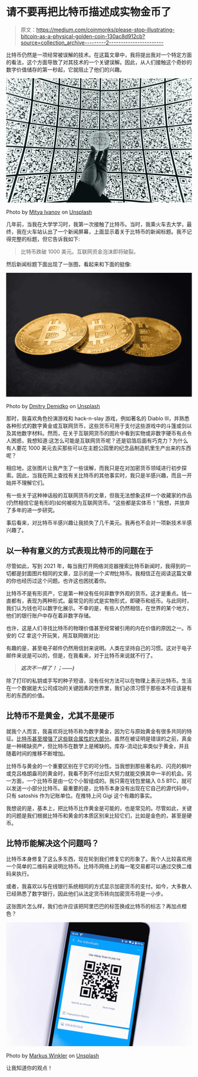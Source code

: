# 请不要再把比特币描述成实物金币了

> 原文：<https://medium.com/coinmonks/please-stop-illustrating-bitcoin-as-a-physical-golden-coin-130ac8d912cb?source=collection_archive---------2----------------------->

比特币仍然是一项经常被误解的技术。在这篇文章中，我将提出我对一个特定方面的看法，这个方面导致了对其技术的一个关键误解。因此，从人们接触这个奇妙的数字价值储存的第一秒起，它就阻止了他们的兴趣。

![](img/7ae9960c295bebb83085903d8cf8aa4e.png)

Photo by [Mitya Ivanov](https://unsplash.com/@aka_opex?utm_source=medium&utm_medium=referral) on [Unsplash](https://unsplash.com?utm_source=medium&utm_medium=referral)

几年前，当我在大学学习时，我第一次接触了比特币。当时，我乘火车去大学，最终，我在火车站认出了一个新闻屏幕，上面显示着关于比特币的新闻标题。我不记得完整的标题，但它告诉我如下:

> 比特币跌破 1000 美元。互联网资金泡沫即将破裂。

然后新闻标题下面出现了一张图，看起来和下面的挺像:

![](img/06e58686e0c64128d84ccdfa27e8cae8.png)

Photo by [Dmitry Demidko](https://unsplash.com/@wildbook?utm_source=medium&utm_medium=referral) on [Unsplash](https://unsplash.com?utm_source=medium&utm_medium=referral)

那时，我喜欢角色扮演游戏和 hack-n-slay 游戏，例如著名的 Diablo III，并熟悉各种形式的数字黄金或互联网货币，这些货币可用于支付这些游戏中的斗篷或剑以及其他数字材料。然而，在关于互联网货币的图片中看到实物或非数字硬币有点令人困惑，我想知道:这怎么可能是互联网货币呢？还是铝箔后面有巧克力？为什么有人要花 1000 美元去买那些可以在主题公园里的纪念品制造机里生产出来的东西呢？

相应地，这张图片让我产生了一些误解，而我只是在对加密货币领域进行初步探索。因此，当我在网上查找有关比特币的其他事实时，我只是半感兴趣，而且一开始并不理解它们。

有一些关于这种神话般的互联网货币的文章，但我无法想象这样一个收藏家的作品(仍然相信它是有形的)如何被视为互联网货币。“这些都是实体币！”我想，并放弃了多年的进一步研究。

事后看来，对比特币半感兴趣让我损失了几千美元。我再也不会对一项新技术半感兴趣了。

## 以一种有意义的方式表现比特币的问题在于

尽管如此，写到 2021 年，每当我打开网络浏览器搜索比特币新闻时，我得到的一切都是封面图片相同的文章，显示的是一个*实物*比特币。我相信正在阅读这篇文章的你也经历过这个问题。也许这也困扰着你。

比特币不是有形资产，它是第一种没有任何非数字外观的货币。这才是重点。钱一直都有，表现为两种形式。最常见的形式是实物形式，即硬币和纸币。与此同时，我们认为钱也可以数字化展示。不幸的是，有些人仍然相信，在世界的某个地方，他们的银行账户中存在着非数字存储。

也许，这是人们寻找比特币的物理价值甚至经常被引用的内在价值的原因之一。币安的 CZ 拿这个开玩笑，用互联网做对比:

有趣的是，甚至电子邮件仍然用信封来说明。人类在坚持自己的习惯。这对于电子邮件来说是可以的，但是，在我看来，对于比特币来说就不行了。

> ***这次不一样了！；——)***

除了打印的私钥或手写的种子短语，没有任何方法可以在物理上表示比特币。生活在一个数据是大公司成功的关键因素的世界里，我们必须习惯于那些本不应该是有形的东西的价值。

## **比特币不是黄金，尤其不是硬币**

就我个人而言，我喜欢将比特币称为数字黄金，因为它与原始黄金有很多共同的特征。[比特币甚至增强了这些联合属性的大部分](/coinmonks/bitcoin-is-time-we-will-build-monuments-again-d246a59080eb)。虽然在被证明是错误的之前，真金是一种稀缺资产，但比特币在数学上是稀缺的。库存-流动比率类似于黄金，并且随着时间的推移不断增加。

比特币与黄金的一个重要区别在于它的可分性。当我想到那些著名的、闪亮的枫叶或克吕格朗盎司的黄金时，我看不到不付出巨大努力就能交换其中一半的机会。另一方面，一个比特币是由一亿个小智组成的。我只需在钱包里输入 0.5 BTC，就可以发送一小部分比特币。最重要的是，比特币本身没有出现在它自己的源代码中，只有 satoshis 作为记账单位。在推特上问 Gigi 这个有趣的事实。

我想说的是，基本上，把比特币比作黄金是可能的，也是常见的。尽管如此，关键的问题是我们根据比特币和黄金的本质区别来比较它们，比如是金色的，甚至是硬币。

## 比特币能解决这个问题吗？

比特币本身修复了这么多东西，现在轮到我们修复它的形象了。我个人比较喜欢用一个简单的二维码来说明比特币。比特币网络上的每一笔交易都可以通过交换二维码来执行。

或者，我喜欢以与在线银行系统相同的方式显示加密货币的支付。如今，大多数人已经熟悉了数字银行，因此他们从法定货币转向加密货币将是一小步。

这张图片怎么样，我们也许应该把阿里巴巴的标签换成比特币的标志？再加点橙色？

![](img/4eed194d0c065cf14f2faba53317e881.png)

Photo by [Markus Winkler](https://unsplash.com/@markuswinkler?utm_source=medium&utm_medium=referral) on [Unsplash](https://unsplash.com?utm_source=medium&utm_medium=referral)

让我知道你的观点！